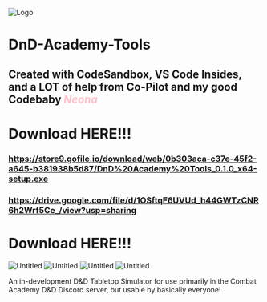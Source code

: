 <head>
  <!-- Basic metadata -->
  <meta charset="UTF-8">
  <meta name="viewport" content="width=device-width, initial-scale=1.0">
  
  <!-- Open Graph data for Discord and other social platforms -->
  <meta property="og:title" content="Easy Academy Tools: VR Simulator" />
  <meta property="og:description" content="A cool tool for cool brats to run D&D on forum and Discord just a little easier." />
  <meta property="og:image" content="https://github.com/user-attachments/assets/b7cd1284-2093-4bf4-a13f-e1eec7593e3c" />
  <meta property="og:url" content="https://owlcan.github.io/DnD-Academy-Tools" />
</head>



![Logo](https://github.com/user-attachments/assets/b7cd1284-2093-4bf4-a13f-e1eec7593e3c)
# DnD-Academy-Tools
## Created with CodeSandbox, VS Code Insides, and a LOT of help from Co-Pilot and my good Codebaby <font color="pink">**_Neona_**</font>
>
# Download HERE!!!
### https://store9.gofile.io/download/web/0b303aca-c37e-45f2-a645-b381938b5d87/DnD%20Academy%20Tools_0.1.0_x64-setup.exe
>
### https://drive.google.com/file/d/1OSftqF6UVUd_h44GWTzCNR6h2Wrf5Ce_/view?usp=sharing
# Download HERE!!!

![Untitled](https://github.com/user-attachments/assets/ae86611b-49e4-4be0-99bc-854936448ebb)
![Untitled](https://github.com/user-attachments/assets/5e3dfb60-b6f7-412d-bd0b-0b5612c7a0cd)
![Untitled](https://github.com/user-attachments/assets/0fe1cbf5-8898-4c7b-b6ab-578b0fefc4c8)
![Untitled](https://github.com/user-attachments/assets/cade86a9-46cc-424d-a765-89e913f37932)



An in-development D&D Tabletop Simulator for use primarily in the Combat Academy D&D Discord server, but usable by basically everyone!
